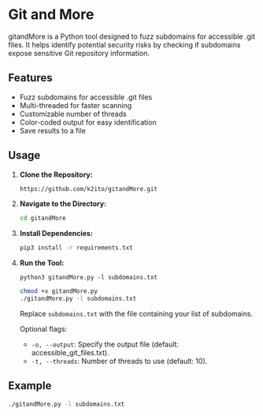 # Git and More

gitandMore is a Python tool designed to fuzz subdomains for accessible .git files. It helps identify potential security risks by checking if subdomains expose sensitive Git repository information.

## Features

- Fuzz subdomains for accessible .git files
- Multi-threaded for faster scanning
- Customizable number of threads
- Color-coded output for easy identification
- Save results to a file

## Usage

1. **Clone the Repository:**

    ```bash
    https://github.com/k2ito/gitandMore.git
    ```

2. **Navigate to the Directory:**

    ```bash
    cd gitandMore
    ```

3. **Install Dependencies:**

    ```bash
    pip3 install -r requirements.txt
    ```

4. **Run the Tool:**
    ```python3
    python3 gitandMore.py -l subdomains.txt
    ```
    
    ```bash
    chmod +x gitandMore.py
    ./gitandMore.py -l subdomains.txt
    ```

    Replace `subdomains.txt` with the file containing your list of subdomains.

    Optional flags:
    - `-o, --output`: Specify the output file (default: accessible_git_files.txt).
    - `-t, --threads`: Number of threads to use (default: 10).

## Example

```bash
./gitandMore.py -l subdomains.txt
